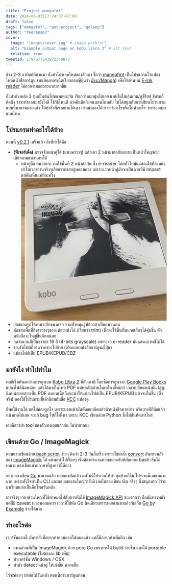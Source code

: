 ```yaml
---
title: "Project mangafmt"
date: 2024-06-03T17:24:37+07:00
draft: false
tags: ["mangafmt", "pet-project", "golang"]
author: "teerapapc"
cover:
  image: "images/cover.jpg" # image path/url
  alt: "Example output page on kobo libra 2" # alt text
  relative: true
tweetId: 1797577243973349873
---
```


ช่วง 2-3 อาทิตย์ที่ผ่านมา นั่งทำโปรเจคใหม่ของตัวเอง ชื่อว่า [mangafmt](https://github.com/teerapap/mangafmt)
เป็นโปรแกรมไว้แปลงไฟล์หนังสือการ์ตูน (บนอินเทอร์เน็ตเรียกตามญี่ปุ่นว่า [มังงะ/Manga](https://en.wikipedia.org/wiki/Manga)) เพื่อให้อ่านบน [E-ink reader](https://en.wikipedia.org/wiki/E-reader) ได้สวยงามและสะดวกมากขึ้น

นั่งทำช่วงหลัง 3 ทุ่มเป็นต้นไปของแต่ละวัน เรียกว่าหมกมุ่นได้เลย แทบไม่ได้เล่นเกม/ดูซีรียส์ ขับรถก็คิดถึง ว่าจะทำออกมายังไงดี ใช้วิธีไหนดี บางคืนคิดถึงจนนอนไม่หลับ ไม่ได้สนุกกับการเขียนโปรแกรมแบบนี้มานานมากแล้ว ได้ทำสิ่งที่เราอยากได้เอง กำหนดเองได้ว่าจะทำอะไรหรือไม่ทำอะไร จะทำออกมาแบบไหน

## โปรแกรมทำอะไรได้บ้าง

ตอนนี้ [v0.2.1](https://github.com/teerapap/mangafmt/releases) เสร็จแล้ว สิ่งที่ทำได้คือ

* **(ฟีเจอร์เด็ด)** ตรวจจับหน้าคู่ได้ (แบบคร่าวๆ) แล้วเอา 2 หน้ามาต่อกันกลายเป็นหน้าใหญ่หน้าเดียวตามแนวนอนได้
  * หน้าคู่คือ คนวาดจะวาดใช้พื้นที่ 2 หน้าต่อกัน ซึ่ง e-reader โดยทั่วไปมันแสดงได้ทีละหน้า ทำให้เวลาอ่านจริงๆเสียอรรถรสอยู่พอสมควร เพราะฉากหน้าคู่มักจะเป็นฉากที่มี impact แต่ดันเห็นแค่ทีละครึ่ง
  ![Double-spread page](images/double-spread.jpg)
* ย่อขนาดรูปให้เหมาะกับขนาดจอ รวมทั้งหมุนรูปด้วยถ้าเป็นแนวนอน
* ตัดขอบพื้นที่สีขาวว่างๆของแต่ละหน้าได้ (เรียกว่า trim) เพื่อจะใช้พื้นที่บนจอเล็กๆได้คุ้มขึ้น ตัวหนังสือจะใหญ่ขึ้นอีกหน่อย
* ลดจำนวนสีเป็นขาวดำ 16 สี (4-bits grayscale) เพราะจอ e-reader มันแสดงภาพสีไม่ได้
* รองรับไฟล์ที่อ่านจากขวาไปซ้าย (เปิดแบบหนังสือการ์ตูนญี่ปุ่น)
* แปลงไฟล์เป็น EPUB/KEPUB/CBZ

## มายังไง ทำไปทำไม

พอดีเริ่มหันมาอ่านการ์ตูนบน [Kobo Libra 2](https://gl.kobobooks.com/products/kobo-libra-2) ที่ตัวเองมี โดยซื้อการ์ตูนจาก [Google Play Books](https://play.google.com/store/books/?hl=en) แปลงไฟล์นิดหน่อย แล้วได้มาเป็นไฟล์ PDF แต่พอเปิดอ่านในเครื่องก็พบว่า เวลาเปลี่ยนหน้ามัน lag นิดหน่อยเพราะเป็น PDF คนบนเน็ตก็แนะนำให้แปลงไฟล์เป็น EPUB/KEPUB แล้วจะลื่นขึ้น (ซึ่งจริง) ลองใช้โปรแกรมที่เค้านิยมกันชื่อ [KCC](https://github.com/ciromattia/kcc) แปลงดู

ก็พอใช้งานได้ แต่ไม่ค่อยถูกใจ เพราะบางหน้ามันตัดขอบผิดแล้วตัวหนังสือหายบ้าง หรือบางทีก็ตัดแล้วหน้าขาดไปเลย จะแก้ bug ให้ก็ไม่ไหว เพราะ KCC เขียนด้วย Python ซึ่งไม่สันทัดเท่าไหร่

เลยคิดว่าทำ tool ของตัวเองเลยแล้วกัน ไม่น่ายากนะ

## เขียนด้วย Go / ImageMagick

ตอนแรกเขียนด้วย [bash script](https://en.wikipedia.org/wiki/Bash_(Unix_shell)) ง่ายๆ คิดว่า 2-3 วันก็เสร็จ เพราะใช้คำสั่ง [convert](https://imagemagick.org/script/convert.php) อันทรงพลังของ [ImageMagick](https://imagemagick.org/) ได้ แต่พอทำไปเรื่อยๆ เริ่มต้องคำนวนพวกขนาดกับพิกัดเยอะ bash เริ่มไม่เหมาะ ลองเขียนด้วยภาษาที่สูงกว่านี้ดีกว่า

อยากลองเขียน [Go](https://go.dev/) มานานแล้ว เคยลองหัดแล้ว แต่ไม่มีโปรเจคให้ทำ สุดท้ายก็ลืม โปรเจคนี้เลยเหมาะมาก เพราะตั้งใจทำเป็น CLI และขอบเขตงานใหญ่กำลังดี เลยได้ลองเขียน Go จริงๆ ซึ่งสนุกมาก ไว้จะมาเขียนแยกเป็นอีกโพสวันหลัง

เอาจริงๆ เวลาส่วนใหญ่ที่ใช้ทำหมดไปกับการหัดใช้ [ImageMagick API](https://imagemagick.org/script/magick-wand.php) ซะมากกว่า คือมันทรงพลัง แต่ก็มี caveat เยอะพอสมควร เวลาที่ใช้หัด Go นิดเดียวเพราะเคยอ่านมาแล้วกับเว็บ [Go by Example](https://gobyexample.com/) ช่วยได้มาก

## ทำอะไรต่อ

เวอร์ชั่นแรกนี้ มันทำสิ่งที่อยากทำตอนแรกได้หมดแล้ว แต่ก็มีอยากทำเพิ่มอีก เช่น 

* แทนส่วนที่เป็น ImageMagick ด้วย pure Go เพราะจะได้ build ง่ายขึ้น และได้ portable executable (ไม่ต้องลง lib เพิ่ม)
* ทำเวอร์ชั่น Windows / OSX
* ทำตัว detect หน้าคู่ ให้เก่งขึ้น ฉลาดขึ้น

ไว้จะค่อยๆ ทำต่อไปวันหลัง ตอนนี้อ่านการ์ตูนก่อน
